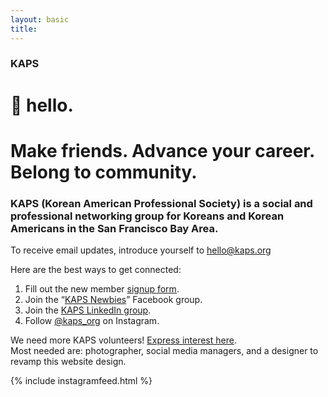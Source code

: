 ```yaml
---
layout: basic
title: 
---
```


### KAPS
# 👋 hello.
# Make friends. Advance your career. Belong to community.

### KAPS (Korean American Professional Society) is a social and professional networking group for Koreans and Korean Americans in the San Francisco Bay Area.

To receive email updates, introduce yourself to [hello@kaps.org](mailto:hello@kaps.org)

Here are the best ways to get connected:
1.  Fill out the new member [signup form](https://kaps.org/signup).
2.  Join the “[KAPS Newbies](https://www.facebook.com/groups/kaps.newbies)” Facebook group.
3.  Join the [KAPS LinkedIn group](https://www.linkedin.com/groups/13793184/).
4.  Follow [@kaps_org](https://www.instagram.com/kaps_org/) on Instagram.

We need more KAPS volunteers! [Express interest here](https://kaps.org/volunteer). \
Most needed are: photographer, social media managers, and a designer to revamp this website design.

{% include instagramfeed.html %}